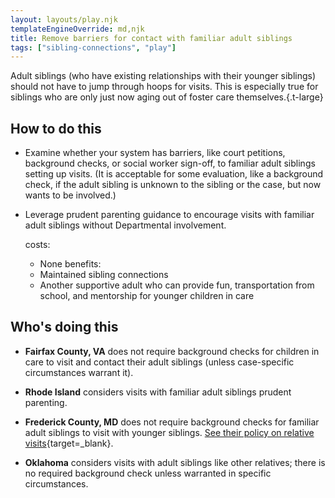 ```yaml
---
layout: layouts/play.njk
templateEngineOverride: md,njk
title: Remove barriers for contact with familiar adult siblings
tags: ["sibling-connections", "play"]
---
```


Adult siblings (who have existing relationships with their younger siblings) should not have to jump through hoops for visits. This is especially true for siblings who are only just now aging out of foster care themselves.{.t-large}

## How to do this

* Examine whether your system has barriers, like court petitions, background checks, or social worker sign-off, to familiar adult siblings setting up visits. (It is acceptable for some evaluation, like a background check, if the adult sibling is unknown to the sibling or the case, but now wants to be involved.)

* Leverage prudent parenting guidance to encourage visits with familiar adult siblings without Departmental involvement.

  costs:
    - None
  benefits:
    - Maintained sibling connections
    - Another supportive adult who can provide fun, transportation from school, and mentorship for younger children in care

## Who's doing this

* **Fairfax County, VA** does not require background checks for children in care to visit and contact their adult siblings (unless case-specific circumstances warrant it).

* **Rhode Island** considers visits with familiar adult siblings prudent parenting.

* **Frederick County, MD** does not require background checks for familiar adult siblings to visit with younger siblings. [See their policy on relative visits](/static/assets/SSA%2016-16%20Family%20and%20Friends%20Contact.pdf){target=_blank}.

* **Oklahoma** considers visits with adult siblings like other relatives; there is no required background check unless warranted in specific circumstances.